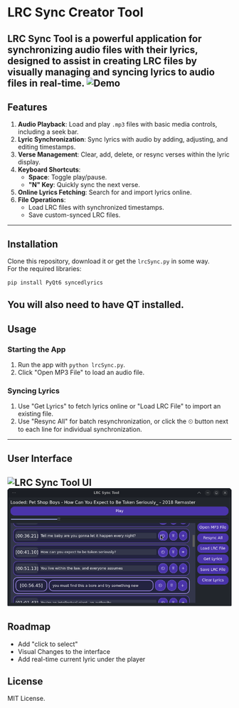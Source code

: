 # LRC Sync Creator Tool

LRC Sync Tool is a powerful application for synchronizing audio files with their lyrics, designed to assist in creating LRC files by visually managing and syncing lyrics to audio files in real-time. 
![Demo](path/to/your/ExampleUseVideo.gif)
---

## Features

1. **Audio Playback**: Load and play `.mp3` files with basic media controls, including a seek bar.
2. **Lyric Synchronization**: Sync lyrics with audio by adding, adjusting, and editing timestamps.
3. **Verse Management**: Clear, add, delete, or resync verses within the lyric display.
4. **Keyboard Shortcuts**:
    - **Space**: Toggle play/pause.
    - **"N" Key**: Quickly sync the next verse.
5. **Online Lyrics Fetching**: Search for and import lyrics online.
6. **File Operations**:
    - Load LRC files with synchronized timestamps.
    - Save custom-synced LRC files.

---

## Installation
Clone this repository, download it or get the `lrcSync.py` in some way.  
For the required libraries:
```bash
pip install PyQt6 syncedlyrics
```
You will also need to have QT installed.
---

## Usage

### Starting the App
1. Run the app with `python lrcSync.py`.
2. Click "Open MP3 File" to load an audio file.

### Syncing Lyrics
1. Use "Get Lyrics" to fetch lyrics online or "Load LRC File" to import an existing file.
2. Use "Resync All" for batch resynchronization, or click the ⏲ button next to each line for individual synchronization.

---

## User Interface

![LRC Sync Tool UI](#)
![Screenshot of the working program](Exampleuse1.png)
---

## Roadmap
- Add "click to select"
- Visual Changes to the interface
- Add real-time current lyric under the player

## License

MIT License.
